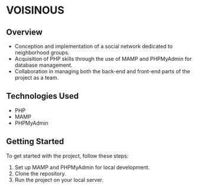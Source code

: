 # VOISINOUS

## Overview
- Conception and implementation of a social network dedicated to neighborhood groups.
- Acquisition of PHP skills through the use of MAMP and PHPMyAdmin for database management.
- Collaboration in managing both the back-end and front-end parts of the project as a team.

## Technologies Used
- PHP
- MAMP
- PHPMyAdmin

## Getting Started
To get started with the project, follow these steps:

1. Set up MAMP and PHPMyAdmin for local development.
2. Clone the repository.
3. Run the project on your local server.
